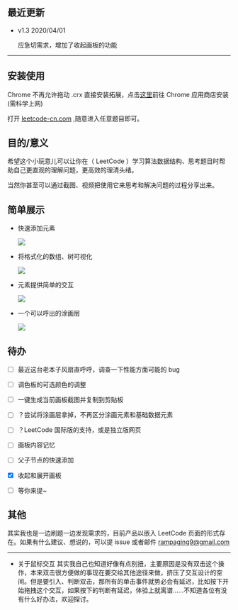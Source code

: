 ## 最近更新
- v1.3 2020/04/01

  应急切需求，增加了收起画板的功能

  

---

## 安装使用

Chrome 不再允许拖动 .crx 直接安装拓展，点击[这里](https://chrome.google.com/webstore/detail/leetboard/epgkhlehioniabckannelkbnpdjgjfan)前往 Chrome 应用商店安装(需科学上网)

打开 [leetcode-cn.com](https://leetcode-cn.com/problemset/all/) ,随意进入任意题目即可。

## 目的/意义

希望这个小玩意儿可以让你在（ LeetCode ）学习算法数据结构、思考题目时帮助自己更直观的理解问题，更高效的理清头绪。

当然你甚至可以通过截图、视频把使用它来思考和解决问题的过程分享出来。

## 简单展示

- 快速添加元素

  ![](https://s1.ax1x.com/2020/03/31/GKQ7gx.gif)

- 将格式化的数组、树可视化

  ![](https://s1.ax1x.com/2020/03/31/GKQLDO.gif)

- 元素提供简单的交互

  ![](https://s1.ax1x.com/2020/03/31/GKQjVe.gif)

- 一个可以呼出的涂画层

  ![](https://s1.ax1x.com/2020/03/31/GKQx5d.gif)

  

## 待办

- [ ] 最近这台老本子风扇直呼呼，调查一下性能方面可能的 bug
- [ ] 调色板的可选颜色的调整
- [ ] 一键生成当前画板截图并复制到剪贴板
- [ ] ？尝试将涂画层拿掉，不再区分涂画元素和基础数据元素
- [ ] ？LeetCode 国际版的支持，或是独立版网页
- [ ] 画板内容记忆
- [ ] 父子节点的快速添加
- [x] 收起和展开画板
- [ ] 等你来提~


## 其他

其实我也是一边刷题一边发现需求的，目前产品以嵌入 LeetCode 页面的形式存在。如果有什么建议、想说的，可以提 issue 或者邮件 rampaging9@gmail.com 

---

- 关于鼠标交互
其实我自己也知道好像有点别扭，主要原因是没有双击这个操作，本来双击很方便做的事现在要交给其他途径来做，挤压了交互设计的空间。但是要引入、判断双击，那所有的单击事件就势必会有延迟，比如按下开始拖拽这个交互，如果按下的判断有延迟，体验上就离谱……不知道各位有没有什么好办法，欢迎探讨。

